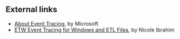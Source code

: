 ## External links

- [About Event
  Tracing](https://docs.microsoft.com/en-us/windows/win32/etw/about-event-tracing?redirectedfrom=MSDN),
  by Microsoft
- [ETW Event Tracing for Windows and ETL
  Files](https://www.hecfblog.com/2018/06/etw-event-tracing-for-windows-and-etl.html),
  by Nicole Ibrahim